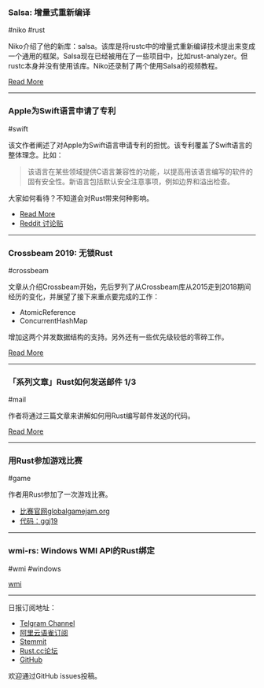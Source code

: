 ### Salsa: 增量式重新编译

#niko #rust

Niko介绍了他的新库：salsa。该库是将rustc中的增量式重新编译技术提出来变成一个通用的框架。Salsa现在已经被用在了一些项目中，比如rust-analyzer。但rustc本身并没有使用该库。Niko还录制了两个使用Salsa的视频教程。

[Read More](http://smallcultfollowing.com/babysteps/blog/2019/01/29/salsa-incremental-recompilation/)

---

### Apple为Swift语言申请了专利

#swift

该文作者阐述了对Apple为Swift语言申请专利的担忧。该专利覆盖了Swift语言的整体理念。比如：

> 该语言在某些领域提供C语言兼容性的功能，以提高用该语言编写的软件的固有安全性。新语言包括默认安全注意事项，例如边界和溢出检查。

大家如何看待？不知道会对Rust带来何种影响。

- [Read More](https://www.i-programmer.info/news/98-languages/12495-apple-patents-swift.html)
- [Reddit 讨论贴](https://www.reddit.com/r/rust/comments/al2xoy/apple_patents_a_programming_language_with/)

---

### Crossbeam 2019: 无锁Rust

#crossbeam

文章从介绍Crossbeam开始，先后罗列了从Crossbeam库从2015走到2018期间经历的变化，并展望了接下来重点要完成的工作：

- AtomicReference
- ConcurrentHashMap

增加这两个并发数据结构的支持。另外还有一些优先级较低的零碎工作。

[Read More](https://stjepang.github.io/2019/01/29/lock-free-rust-crossbeam-in-2019.html)

---

### 「系列文章」Rust如何发送邮件 1/3

#mail

作者将通过三篇文章来讲解如何用Rust编写邮件发送的代码。

[Read More](https://blog.1aim.com/post/002-mail-1-intro/)

---

### 用Rust参加游戏比赛

#game

作者用Rust参加了一次游戏比赛。

- [比赛官网globalgamejam.org](https://globalgamejam.org/)
- [代码：ggj19](https://github.com/AndreasOM/ggj19)

---

### wmi-rs: Windows WMI API的Rust绑定

#wmi #windows

[wmi](https://ohadravid.github.io/wmi-rs/docs/wmi/)

---

日报订阅地址：

- [Telgram Channel](https://t.me/rust_daily_news )
- [阿里云语雀订阅](https://www.yuque.com/chaosbot/rustnews)
- [Stemmit](https://steemit.com/@blackanger)
- [Rust.cc论坛](https://rust.cc)
- [GitHub](https://github.com/RustStudy/rust_daily_news)

欢迎通过GitHub issues投稿。